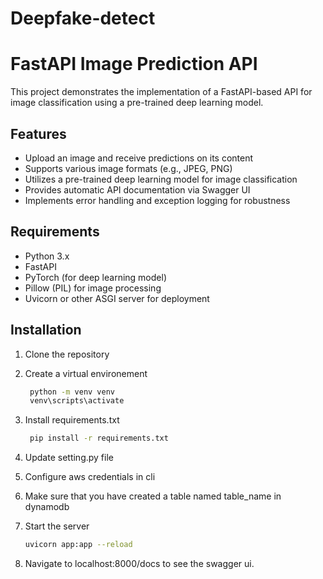 # Deepfake-detect
 # FastAPI Image Prediction API

This project demonstrates the implementation of a FastAPI-based API for image classification using a pre-trained deep learning model.

## Features

- Upload an image and receive predictions on its content
- Supports various image formats (e.g., JPEG, PNG)
- Utilizes a pre-trained deep learning model for image classification
- Provides automatic API documentation via Swagger UI
- Implements error handling and exception logging for robustness

## Requirements

- Python 3.x
- FastAPI
- PyTorch (for deep learning model)
- Pillow (PIL) for image processing
- Uvicorn or other ASGI server for deployment

## Installation

1. Clone the repository

2. Create a virtual environement
   ```bash
    python -m venv venv
    venv\scripts\activate
    ```

3. Install requirements.txt

   ```bash
    pip install -r requirements.txt
    ```

4. Update setting.py file

5. Configure aws credentials in cli

6. Make sure that you have created a table named table_name in dynamodb

7. Start the server
    ```bash
    uvicorn app:app --reload
    ```

8. Navigate to localhost:8000/docs to see the swagger ui.

